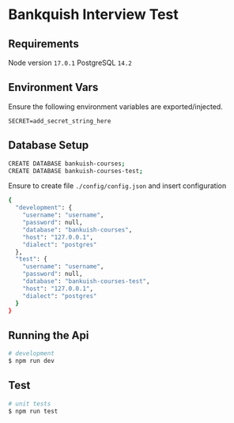# Bankquish Interview Test

## Requirements

Node version `17.0.1`
PostgreSQL `14.2`

## Environment Vars

Ensure the following environment variables are exported/injected.

```
SECRET=add_secret_string_here
```

## Database Setup

```bash
CREATE DATABASE bankuish-courses;
CREATE DATABASE bankuish-courses-test;
```

Ensure to create file `./config/config.json` and insert configuration
```bash
{
  "development": {
    "username": "username",
    "password": null,
    "database": "bankuish-courses",
    "host": "127.0.0.1",
    "dialect": "postgres"
  },
  "test": {
    "username": "username",
    "password": null,
    "database": "bankuish-courses-test",
    "host": "127.0.0.1",
    "dialect": "postgres"
  }
}

```

## Running the Api
```bash
# development
$ npm run dev
```

## Test

```bash
# unit tests
$ npm run test
```